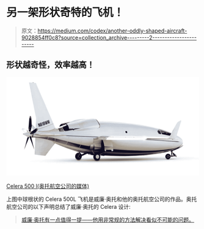 # 另一架形状奇特的飞机！

> 原文：<https://medium.com/codex/another-oddly-shaped-aircraft-9028854ff0c8?source=collection_archive---------2----------------------->

## 形状越奇怪，效率越高！

![](img/75b639498c73f8b6502e0217620f236f.png)

[Celera 500 l(奥托航空公司的媒体)](https://images.squarespace-cdn.com/content/v1/5f3541f19bb2e80bcd4b0f98/1597342625384-WNUTSHCNHX52IMKCKP6M/image-asset.png?format=2500w)

上图中球根状的 Celera 500L 飞机是威廉·奥托和他的奥托航空公司的作品。奥托航空公司的以下声明总结了威廉·奥托的 Celera 设计:

> [威廉·奥托有一点值得一提——他用非常规的方法解决看似不可能的问题。](https://ottoaviation.com/about-us)